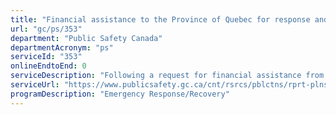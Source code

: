 ```yaml
---
title: "Financial assistance to the Province of Quebec for response and recovery costs from the explosion following the train derailment in Lac-Mégantic, Quebec."
url: "gc/ps/353"
department: "Public Safety Canada"
departmentAcronym: "ps"
serviceId: "353"
onlineEndtoEnd: 0
serviceDescription: "Following a request for financial assistance from Quebec for the July 6, 2013 train derailment and explosion in Lac-Megantic, the Government of Canada committed to cost-share with Quebec, on a 50-50 basis: response and recovery costs (up to $25 million); and decontamination costs (up to $95 million). Public Safety Canada, as the lead department for federal emergency management issues, is working with Quebec officials on a Contribution Agreement to disburse the funds."
serviceUrl: "https://www.publicsafety.gc.ca/cnt/rsrcs/pblctns/rprt-plns-prrts-2014-15/tbls/dtls-trnsfr-pymnts-en.aspx"
programDescription: "Emergency Response/Recovery"
---
```

